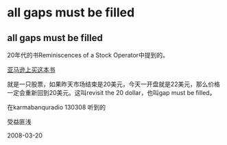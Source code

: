 # all gaps must be filled

## all gaps must be filled

20年代的书Reminiscences of a Stock Operator中提到的。

[亚马逊上买这本书](http://www.amazon.com/s/ref=nb_ss_b/103-6251051-7091856?url=search-alias%3Dstripbooks&field-keywords=Reminiscences+of+a+Stock+Operator+&x=&y=)

就是一只股票，如果昨天市场结束是20美元，今天一开盘就是22美元，那么价格一定会重新回到20美元。这叫revisit the 20 dollar，也叫gap must be filled。

在karmabanquradio 130308 听到的

受益匪浅




2008-03-20